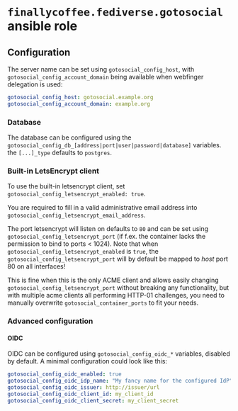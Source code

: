 # `finallycoffee.fediverse.gotosocial` ansible role

## Configuration

The server name can be set using `gotosocial_config_host`, with `gotosocial_config_account_domain` being available when webfinger delegation is used:

```yaml
gotosocial_config_host: gotosocial.example.org
gotosocial_config_account_domain: example.org
```

### Database

The database can be configured using the `gotosocial_config_db_[address|port|user|password|database]` variables. the `[...]_type` defaults to `postgres`.

### Built-in LetsEncrypt client

To use the built-in letsencrypt client, set `gotosocial_config_letsencrypt_enabled: true`.

You are required to fill in a valid administrative email address into
`gotosocial_config_letsencrypt_email_address`.

The port letsencrypt will listen on defaults to `80` and can be set using
`gotosocial_config_letsencrypt_port` (if f.ex. the container lacks the permission
to bind to ports < 1024). Note that when `gotosocial_config_letsencrypt_enabled` is
`true`, the `gotosocial_config_letsencrypt_port` will by default be mapped to
_host_ port 80 on all interfaces!

This is fine when this is the only ACME client and allows easily changing
`gotosocial_config_letsencrypt_port` without breaking any functionality,
but with multiple acme clients all performing HTTP-01 challenges, you need to manually
overwrite `gotosocial_container_ports` to fit your needs.

### Advanced configuration

#### OIDC

OIDC can be configured using `gotosocial_config_oidc_*` variables, disabled by default. A minimal configuration could look like this:

```yaml
gotosocial_config_oidc_enabled: true
gotosocial_config_oidc_idp_name: "My fancy name for the configured IdP"
gotosocial_config_oidc_issuer: http://issuer/url
gotosocial_config_oidc_client_id: my_client_id
gotosocial_config_oidc_client_secret: my_client_secret
```
